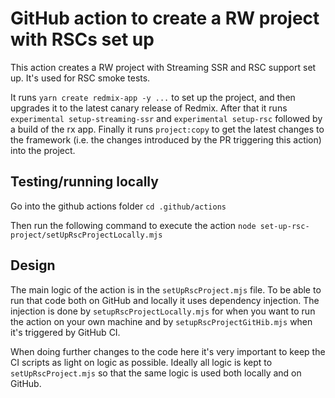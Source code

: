 # GitHub action to create a RW project with RSCs set up

This action creates a RW project with Streaming SSR and RSC support set up.
It's used for RSC smoke tests.

It runs `yarn create redmix-app -y ...` to set up the project, and then upgrades
it to the latest canary release of Redmix. After that it runs
`experimental setup-streaming-ssr` and `experimental setup-rsc` followed by
a build of the rx app. Finally it runs `project:copy` to get the latest
changes to the framework (i.e. the changes introduced by the PR triggering this
action) into the project.

## Testing/running locally

Go into the github actions folder
`cd .github/actions`

Then run the following command to execute the action
`node set-up-rsc-project/setUpRscProjectLocally.mjs`

## Design

The main logic of the action is in the `setUpRscProject.mjs` file. To be able
to run that code both on GitHub and locally it uses dependency injection. The
injection is done by `setupRscProjectLocally.mjs` for when you want to run
the action on your own machine and by `setupRscProjectGitHib.mjs` when it's
triggered by GitHub CI.

When doing further changes to the code here it's very important to keep the
CI scripts as light on logic as possible. Ideally all logic is kept to
`setUpRscProject.mjs` so that the same logic is used both locally and on
GitHub.
